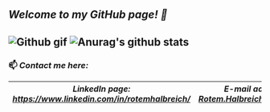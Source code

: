 ## *Welcome to my GitHub page! 👋*
![Github gif](https://avatars0.githubusercontent.com/u/6667880?s=400&v=4)
![Anurag's github stats](https://github-readme-stats.vercel.app/api?username=RotemHalbreich&show_icons=true&theme=radical)
----------------------------------------------------------------------------------------------------------
### 📫 *Contact me here:*
| *LinkedIn page: https://www.linkedin.com/in/rotemhalbreich/* | *E-mail address: Rotem.Halbreich@gmail.com* |
------------------------------------------------------|----------------------------------------------------
<!--
**RotemHalbreich/RotemHalbreich** is a ✨ _special_ ✨ repository because its `README.md` (this file) appears on your GitHub profile.

Here are some ideas to get you started:

- 🔭 I’m currently working on ...
- 🌱 I’m currently learning ...
- 👯 I’m looking to collaborate on ...
- 🤔 I’m looking for help with ...
- 💬 Ask me about ...
- 📫 How to reach me: ...
- 😄 Pronouns: ...
- ⚡ Fun fact: ...
-->
